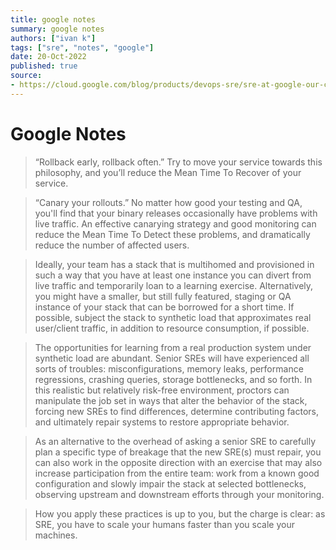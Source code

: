 ```yaml
---
title: google notes
summary: google notes
authors: ["ivan k"]
tags: ["sre", "notes", "google"]
date: 20-Oct-2022
published: true
source:
- https://cloud.google.com/blog/products/devops-sre/sre-at-google-our-complete-list-of-cre-life-lessons
---
```


# Google Notes

> “Rollback early, rollback often.” Try to move your service towards this philosophy, and you’ll reduce the Mean Time To Recover of your service.

> “Canary your rollouts.” No matter how good your testing and QA, you'll find that your binary releases occasionally have problems with live traffic. An effective canarying strategy and good monitoring can reduce the Mean Time To Detect these problems, and dramatically reduce the number of affected users.

> Ideally, your team has a stack that is multihomed and provisioned in such a way that you have at least one instance you can divert from live traffic and temporarily loan to a learning exercise. Alternatively, you might have a smaller, but still fully featured, staging or QA instance of your stack that can be borrowed for a short time. If possible, subject the stack to synthetic load that approximates real user/client traffic, in addition to resource consumption, if possible.

> The opportunities for learning from a real production system under synthetic load are abundant. Senior SREs will have experienced all sorts of troubles: misconfigurations, memory leaks, performance regressions, crashing queries, storage bottlenecks, and so forth. In this realistic but relatively risk-free environment, proctors can manipulate the job set in ways that alter the behavior of the stack, forcing new SREs to find differences, determine contributing factors, and ultimately repair systems to restore appropriate behavior.

> As an alternative to the overhead of asking a senior SRE to carefully plan a specific type of breakage that the new SRE(s) must repair, you can also work in the opposite direction with an exercise that may also increase participation from the entire team: work from a known good configuration and slowly impair the stack at selected bottlenecks, observing upstream and downstream efforts through your monitoring.

> How you apply these practices is up to you, but the charge is clear: as SRE, you have to scale your humans faster than you scale your machines.
